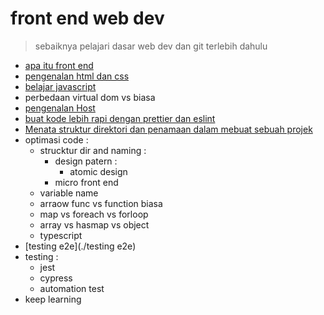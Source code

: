 # front end web dev

> sebaiknya pelajari dasar web dev dan git terlebih dahulu

- [apa itu front end](./apa-itu-front-end-webdev)
- [pengenalan html dan css](./pengenalan-html-dan-css)
- [belajar javascript](./belajar-javascript)
- perbedaan virtual dom vs biasa
- [pengenalan Host](./pengenalan-host)
- [buat kode lebih rapi dengan prettier dan eslint](./buat-kode-lebih-rapi-dengan-prettier-dan-eslint)
- [Menata struktur direktori dan penamaan dalam mebuat sebuah projek](./Menata-struktur-direktori-dan-penamaan-dalam-mebuat-sebuah-projek)
- optimasi code :
  - strucktur dir and naming :
    - design patern :
      - atomic design
    - micro front end
  - variable name
  - arraow func vs function biasa
  - map vs foreach vs forloop
  - array vs hasmap vs object
  - typescript
- [testing e2e](./testing e2e)
- testing :
  - jest
  - cypress
  - automation test
- keep learning
